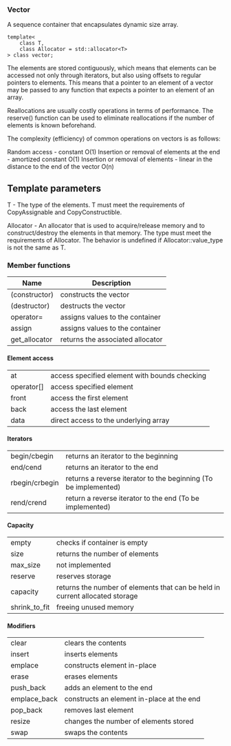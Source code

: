 ### Vector

A sequence container that encapsulates dynamic size array.

```
template<
    class T,
    class Allocator = std::allocator<T>
> class vector;
```

The elements are stored contiguously, which means that elements can be accessed not only through iterators, but also using offsets to regular pointers to elements. This means that a pointer to an element of a vector may be passed to any function that expects a pointer to an element of an array.

Reallocations are usually costly operations in terms of performance. The reserve() function can be used to eliminate reallocations if the number of elements is known beforehand.

The complexity (efficiency) of common operations on vectors is as follows:

Random access - constant O(1)
Insertion or removal of elements at the end - amortized constant O(1)
Insertion or removal of elements - linear in the distance to the end of the vector O(n)

## Template parameters
T	-	The type of the elements.
T must meet the requirements of CopyAssignable and CopyConstructible.

Allocator	-	An allocator that is used to acquire/release memory and to construct/destroy the elements in that memory. The type must meet the requirements of Allocator. The behavior is undefined if Allocator::value_type is not the same as T.


### Member functions

| Name          | Description |
|---------------|----------------------------------|
| (constructor) | constructs the vector            |
| (destructor)  | destructs the vector             |
| operator=     | assigns values to the container  |
| assign        | assigns values to the container  |
| get_allocator | returns the associated allocator |

#### Element access
| | |
|------|------|
|at          | access specified element with bounds checking |
| operator[] | access specified element |
| front      | access the first element |
| back       | access the last element |
| data       | direct access to the underlying array |

#### Iterators
| | |
|------|------|
| begin/cbegin| returns an iterator to the beginning |
| end/cend | returns an iterator to the end |
| rbegin/crbegin | returns a reverse iterator to the beginning (To be implemented)|
| rend/crend | return a reverse iterator to the end (To be implemented)|

#### Capacity
|||
|-|-|
| empty | checks if container is empty |
| size | returns the number of elements |
| max_size | not implemented |
| reserve | reserves storage |
| capacity | returns the number of elements that can be held in current allocated storage |
| shrink_to_fit | freeing unused memory |

#### Modifiers 
|||
|-|-|
| clear | clears the contents |
| insert | inserts elements |
| emplace | constructs element in-place |
| erase | erases elements |
| push_back | adds an element to the end |
| emplace_back | constructs an element in-place at the end |
| pop_back | removes last element |
| resize | changes the number of elements stored |
| swap | swaps the contents |

